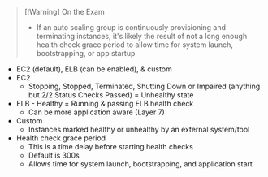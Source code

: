 >[!Warning] On the Exam
> - If an auto scaling group is continuously provisioning and terminating instances, it's likely the result of not a long enough health check grace period to allow time for system launch, bootstrapping, or app startup

- EC2 (default), ELB (can be enabled), & custom
- EC2
	- Stopping, Stopped, Terminated, Shutting Down or Impaired (anything but 2/2 Status Checks Passed) = Unhealthy state
- ELB - Healthy = Running & passing ELB health check
	- Can be more application aware (Layer 7)
- Custom
	- Instances marked healthy or unhealthy by an external system/tool
- Health check grace period
	- This is a time delay before starting health checks
	- Default is 300s
	- Allows time for system launch, bootstrapping, and application start